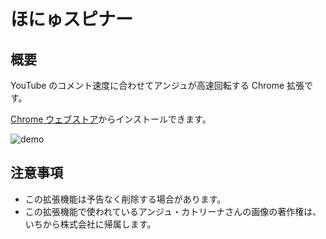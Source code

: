 # ほにゅスピナー
## 概要

YouTube のコメント速度に合わせてアンジュが高速回転する Chrome 拡張です。

[Chrome ウェブストア](https://chrome.google.com/webstore/detail/kiloenlppjkpkkkpjeffbgppflbfoepa)からインストールできます。

![demo](https://raw.githubusercontent.com/swen128/honyu-spinner/readme-media/media/demo.gif)


## 注意事項

- この拡張機能は予告なく削除する場合があります。
- この拡張機能で使われているアンジュ・カトリーナさんの画像の著作権は、いちから株式会社に帰属します。
